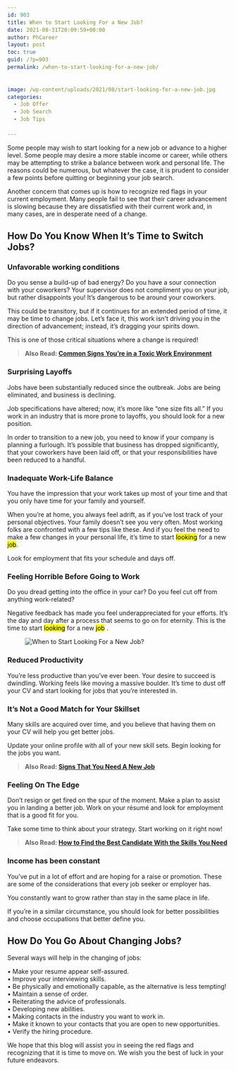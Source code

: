 ```yaml
---
id: 903
title: When to Start Looking For a New Job?
date: 2021-08-31T20:09:59+00:00
author: PhCareer
layout: post
toc: true
guid: /?p=903
permalink: /when-to-start-looking-for-a-new-job/


image: /wp-content/uploads/2021/08/start-looking-for-a-new-job.jpg
categories:
  - Job Offer
  - Job Search
  - Job Tips

---
```

Some people may wish to start looking for a new job or advance to a higher level. Some people may desire a more stable income or career, while others may be attempting to strike a balance between work and personal life. The reasons could be numerous, but whatever the case, it is prudent to consider a few points before quitting or beginning your job search.

Another concern that comes up is how to recognize red flags in your current employment. Many people fail to see that their career advancement is slowing because they are dissatisfied with their current work and, in many cases, are in desperate need of a change.

## **How Do You Know When It&#8217;s Time to Switch Jobs?**

### **Unfavorable working conditions**

Do you sense a build-up of bad energy? Do you have a sour connection with your coworkers? Your supervisor does not compliment you on your job, but rather disappoints you! It&#8217;s dangerous to be around your coworkers.

This could be transitory, but if it continues for an extended period of time, it may be time to change jobs. Let&#8217;s face it, this work isn&#8217;t driving you in the direction of advancement; instead, it&#8217;s dragging your spirits down.

This is one of those critical situations where a change is required!

<blockquote class="wp-block-quote">
  <p>
    <strong>Also Read: <a href="/common-signs-youre-in-a-toxic-work-environment/">Common Signs You&#8217;re in a Toxic Work Environment</a></strong>
  </p>
</blockquote>

### **Surprising Layoffs**

Jobs have been substantially reduced since the outbreak. Jobs are being eliminated, and business is declining.

Job specifications have altered; now, it&#8217;s more like &#8220;one size fits all.&#8221; If you work in an industry that is more prone to layoffs, you should look for a new position.

In order to transition to a new job, you need to know if your company is planning a furlough. It&#8217;s possible that business has dropped significantly, that your coworkers have been laid off, or that your responsibilities have been reduced to a handful.

### **Inadequate Work-Life Balance**

You have the impression that your work takes up most of your time and that you only have time for your family and yourself.

When you&#8217;re at home, you always feel adrift, as if you&#8217;ve lost track of your personal objectives. Your family doesn&#8217;t see you very often. Most working folks are confronted with a few tips like these. And if you feel the need to make a few changes in your personal life, it&#8217;s time to start <mark>looking</mark> for a new <mark>job</mark>.

Look for employment that fits your schedule and days off.

### **Feeling Horrible Before Going to Work**

Do you dread getting into the office in your car? Do you feel cut off from anything work-related?

Negative feedback has made you feel underappreciated for your efforts. It’s the day and day after a process that seems to go on for eternity. This is the time to start <mark>looking</mark> for a new <mark>job</mark> .




<figure class="wp-block-image size-large">

<img loading="lazy" width="840" height="400" src="/wp-content/uploads/2021/08/When-to-Start-Looking-For-a-New-Job.jpg" alt="When to Start Looking For a New Job?" class="wp-image-904" srcset="/wp-content/uploads/2021/08/When-to-Start-Looking-For-a-New-Job.jpg 840w, /wp-content/uploads/2021/08/When-to-Start-Looking-For-a-New-Job-300x143.jpg 300w, /wp-content/uploads/2021/08/When-to-Start-Looking-For-a-New-Job-768x366.jpg 768w" sizes="(max-width: 840px) 100vw, 840px" /> </figure> 



### **Reduced Productivity**

You&#8217;re less productive than you&#8217;ve ever been. Your desire to succeed is dwindling. Working feels like moving a massive boulder. It&#8217;s time to dust off your CV and start looking for jobs that you&#8217;re interested in.

### **It&#8217;s Not a Good Match for Your Skillset**

Many skills are acquired over time, and you believe that having them on your CV will help you get better jobs.

Update your online profile with all of your new skill sets. Begin looking for the jobs you want.

<blockquote class="wp-block-quote">
  <p>
    <strong>Also Read: <a href="/signs-that-you-need-a-new-job/">Signs That You Need A New Job</a></strong>
  </p>
</blockquote>

### **Feeling On The Edge**

Don&#8217;t resign or get fired on the spur of the moment. Make a plan to assist you in landing a better job. Work on your résumé and look for employment that is a good fit for you.

Take some time to think about your strategy. Start working on it right now!

<blockquote class="wp-block-quote">
  <p>
    <strong>Also Read: <a href="/employer-how-to-find-the-best-candidate-with-the-skills-you-need/">How to Find the Best Candidate With the Skills You Need</a></strong>
  </p>
</blockquote>

### **Income has been constant**

You&#8217;ve put in a lot of effort and are hoping for a raise or promotion. These are some of the considerations that every job seeker or employer has.

You constantly want to grow rather than stay in the same place in life.

If you&#8217;re in a similar circumstance, you should look for better possibilities and choose occupations that better define you.

## **How Do You Go About Changing Jobs?**

Several ways will help in the changing of jobs:

• Make your resume appear self-assured.  
• Improve your interviewing skills.  
• Be physically and emotionally capable, as the alternative is less tempting!  
• Maintain a sense of order.  
• Reiterating the advice of professionals.  
• Developing new abilities.  
• Making contacts in the industry you want to work in.  
• Make it known to your contacts that you are open to new opportunities.  
• Verify the hiring procedure.

We hope that this blog will assist you in seeing the red flags and recognizing that it is time to move on. We wish you the best of luck in your future endeavors.
